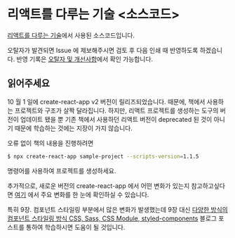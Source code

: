 # 리액트를 다루는 기술 <소스코드>

[리액트를 다루는 기술](https://book.naver.com/bookdb/book_detail.nhn?bid=13799583)에서 사용된 소스코드입니다.

오탈자가 발견되면 Issue 에 제보해주시면 검토 후 다음 인쇄 때 반영하도록 하겠습니다. 반영 기록은 [오탈자 및 개선사항](https://github.com/velopert/learning-react/blob/master/corrections.md)에서 확인 가능합니다.

## 읽어주세요

10 월 1 일에 create-react-app v2 버전이 릴리즈되었습니다. 때문에, 책에서 사용하는 프로젝트와 구조가 살짝 달라집니다. 하지만, 리액트 프로젝트를 생성하는 도구의 버전이 업데이트 됐을 뿐 기존 책에서 사용하던 리액트 버전이 deprecated 된 것이 아니기 때문에 학습하는 것에는 지장이 가지 않습니다.

오류 없이 책의 내용을 진행하려면

```bash
$ npx create-react-app sample-project --scripts-version=1.1.5
```

명령어를 사용하여 프로젝트를 생성하세요.

추가적으로, 새로운 버전의 create-react-app 에서 어떤 변화가 있는지 참고하고싶다면 [여기](https://velog.io/@velopert/create-react-app-v2) 에서 주요 변화를 한 눈에 확인하실 수 있습니다.

특히 9장. 컴포넌트 스타일링 부분에서 많은 변화가 발생했는데 9장 대신 [다양한 방식의 컴포넌트 스타일링 방식 CSS, Sass, CSS Module, styled-components](https://velog.io/@velopert/react-component-styling) 블로그 포스트를 통하여 학습하시면 도움이 될 것입니다.
